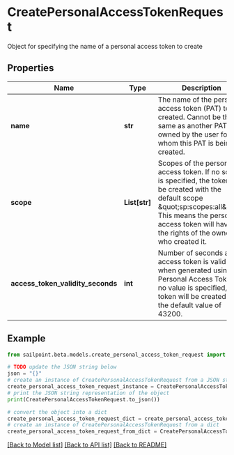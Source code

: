 # CreatePersonalAccessTokenRequest

Object for specifying the name of a personal access token to create

## Properties

Name | Type | Description | Notes
------------ | ------------- | ------------- | -------------
**name** | **str** | The name of the personal access token (PAT) to be created. Cannot be the same as another PAT owned by the user for whom this PAT is being created. | 
**scope** | **List[str]** | Scopes of the personal access token. If no scope is specified, the token will be created with the default scope \&quot;sp:scopes:all\&quot;. This means the personal access token will have all the rights of the owner who created it. | [optional] 
**access_token_validity_seconds** | **int** | Number of seconds an access token is valid when generated using this Personal Access Token. If no value is specified, the token will be created with the default value of 43200. | [optional] 

## Example

```python
from sailpoint.beta.models.create_personal_access_token_request import CreatePersonalAccessTokenRequest

# TODO update the JSON string below
json = "{}"
# create an instance of CreatePersonalAccessTokenRequest from a JSON string
create_personal_access_token_request_instance = CreatePersonalAccessTokenRequest.from_json(json)
# print the JSON string representation of the object
print(CreatePersonalAccessTokenRequest.to_json())

# convert the object into a dict
create_personal_access_token_request_dict = create_personal_access_token_request_instance.to_dict()
# create an instance of CreatePersonalAccessTokenRequest from a dict
create_personal_access_token_request_from_dict = CreatePersonalAccessTokenRequest.from_dict(create_personal_access_token_request_dict)
```
[[Back to Model list]](../README.md#documentation-for-models) [[Back to API list]](../README.md#documentation-for-api-endpoints) [[Back to README]](../README.md)


